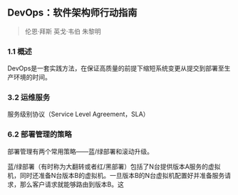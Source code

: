 ## DevOps：软件架构师行动指南
> 伦恩·拜斯 英戈·韦伯 朱黎明

### 1.1 概述

DevOps是一套实践方法，在保证高质量的前提下缩短系统变更从提交到部署至生产环境的时间。

### 3.2 运维服务

服务级别协议（Service Level Agreement，SLA）

### 6.2 部署管理的策略

部署管理有两个常用策略——蓝/绿部署和滚动升级。

蓝/绿部署（有时称为大翻转或者红/黑部署）包括了N台提供版本A服务的虚拟机，同时还准备N台版本B的虚拟机。一旦版本B的N台虚拟机配置好并准备服务请求，那么客户请求就能够路由到版本B。这